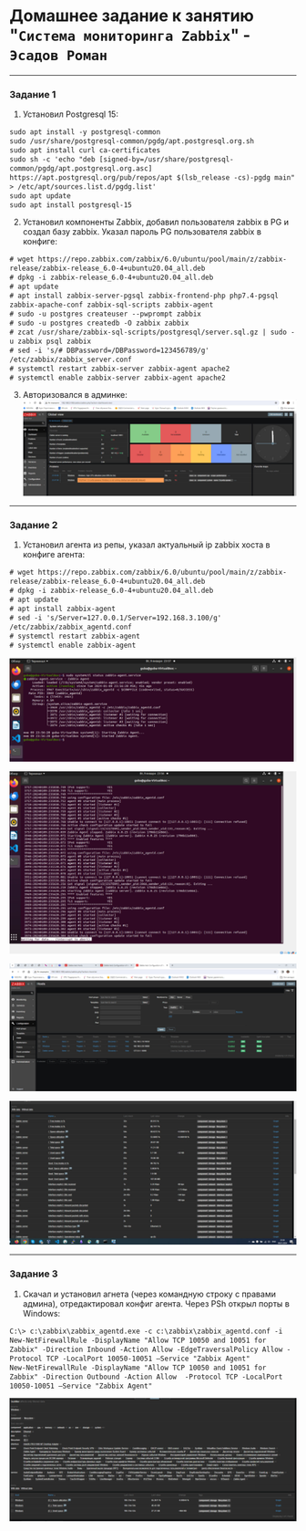 # Домашнее задание к занятию "`Система мониторинга Zabbix`" - `Эсадов Роман`
---
### Задание 1
1. Установил Postgresql 15:
```
sudo apt install -y postgresql-common
sudo /usr/share/postgresql-common/pgdg/apt.postgresql.org.sh
sudo apt install curl ca-certificates
sudo sh -c 'echo "deb [signed-by=/usr/share/postgresql-common/pgdg/apt.postgresql.org.asc] https://apt.postgresql.org/pub/repos/apt $(lsb_release -cs)-pgdg main" > /etc/apt/sources.list.d/pgdg.list'
sudo apt update
sudo apt install postgresql-15
```
2. Установил компоненты Zabbix, добавил пользователя zabbix в PG и создал базу zabbix. Указал пароль PG пользователя zabbix в конфиге:
```
# wget https://repo.zabbix.com/zabbix/6.0/ubuntu/pool/main/z/zabbix-release/zabbix-release_6.0-4+ubuntu20.04_all.deb
# dpkg -i zabbix-release_6.0-4+ubuntu20.04_all.deb
# apt update
# apt install zabbix-server-pgsql zabbix-frontend-php php7.4-pgsql zabbix-apache-conf zabbix-sql-scripts zabbix-agent
# sudo -u postgres createuser --pwprompt zabbix
# sudo -u postgres createdb -O zabbix zabbix
# zcat /usr/share/zabbix-sql-scripts/postgresql/server.sql.gz | sudo -u zabbix psql zabbix
# sed -i 's/# DBPassword=/DBPassword=123456789/g' /etc/zabbix/zabbix_server.conf
# systemctl restart zabbix-server zabbix-agent apache2
# systemctl enable zabbix-server zabbix-agent apache2 
```
3. Авторизовался в админке:
![Zabbix](https://github.com/BeastieBoy93/smon-homeworks/blob/main/photo_2024-01-09_23-59-56.jpg)
---

### Задание 2
1. Установил агента из репы, указал актуальный ip zabbix хоста в конфиге агента:
```
# wget https://repo.zabbix.com/zabbix/6.0/ubuntu/pool/main/z/zabbix-release/zabbix-release_6.0-4+ubuntu20.04_all.deb
# dpkg -i zabbix-release_6.0-4+ubuntu20.04_all.deb
# apt update
# apt install zabbix-agent
# sed -i 's/Server=127.0.0.1/Server=192.168.3.100/g' /etc/zabbix/zabbix_agentd.conf
# systemctl restart zabbix-agent
# systemctl enable zabbix-agent
```
![Agent](https://github.com/BeastieBoy93/smon-homeworks/blob/main/photo_2024-01-09_23-57-23.jpg)

![Logs](https://github.com/BeastieBoy93/smon-homeworks/blob/main/photo_2024-01-09_23-57-16.jpg)

![Hosts](https://github.com/BeastieBoy93/smon-homeworks/blob/main/photo_2024-01-09_23-52-25.jpg)

![Latest data](https://github.com/BeastieBoy93/smon-homeworks/blob/main/photo_2024-01-10_10-06-32.jpg)

---

### Задание 3
1. Скачал и установил агнета (через командную строку с правами админа), отредактировал конфиг агента. Через PSh открыл порты в Windows:
```
C:\> c:\zabbix\zabbix_agentd.exe -c c:\zabbix\zabbix_agentd.conf -i
New-NetFirewallRule -DisplayName "Allow TCP 10050 and 10051 for Zabbix" -Direction Inbound -Action Allow -EdgeTraversalPolicy Allow -Protocol TCP -LocalPort 10050-10051 –Service "Zabbix Agent"
New-NetFirewallRule -DisplayName "Allow TCP 10050 and 10051 for Zabbix" -Direction Outbound -Action Allow  -Protocol TCP -LocalPort 10050-10051 –Service "Zabbix Agent"
```
![Диск C:](https://github.com/BeastieBoy93/smon-homeworks/blob/main/%D0%B8%D0%B7%D0%BE%D0%B1%D1%80%D0%B0%D0%B6%D0%B5%D0%BD%D0%B8%D0%B5.png)
